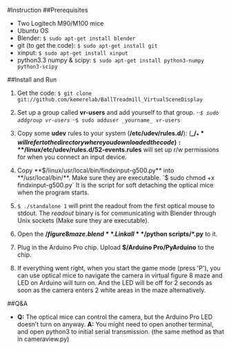 #Instruction
##Prerequisites

* Two Logitech M90/M100 mice
* Ubuntu OS
* Blender:  `$ sudo apt-get install blender`
* git (to get the code):  `$ sudo apt-get install git`
* xinput: `$ sudo apt-get install xinput`
* python3.3 numpy & scipy:  `$ sudo apt-get install python3-numpy python3-scipy`

##Install and Run

1. Get the code: 
`$ git clone git://github.com/kemerelab/BallTreadmill_VirtualSceneDisplay`  
2. Set up a group called **vr-users** and add yourself to that group.
⋅⋅*`$ sudo addgroup vr-users`
⋅⋅*`$ sudo adduser _yourname_ vr-users`

3. Copy some **udev** rules to your system (**/etc/udev/rules.d/**): (**_$/_** will refer to the directory where you downloaded the code): **$/linux/etc/udev/rules.d/52-events.rules** will set up r/w permissions for when you connect an input device.
4. Copy **$/linux/usr/local/bin/findxinput-g500.py** into **/usr/local/bin/**. Make sure they are executable. `$ sudo chmod +x findxinput-g500.py` It is the script for soft detaching the optical mice when the program starts.
5. `$ ./standalone 1` will print the readout from the first optical mouse to stdout. The _readout_ binary is for communicating with Blender through Unix sockets (Make sure they are executable).
6. Open the **$/figure 8 maze.blend**. Link all **$/python scripts/*.py** to it. 
7. Plug in the Arduino Pro chip. Upload **$/Arduino Pro/PyArduino** to the chip.
8. If everything went right, when you start the game mode (press 'P'), you can use optical mice to navigate the camera in virtual figure 8 maze and LED on Arduino will turn on. And the LED will be off for 2 seconds as soon as the camera enters 2 white areas in the maze alternatively.

##Q&A

* **Q:** The optical mice can control the camera, but the Arduino Pro LED doesn’t turn on anyway. **A:** You might need to open another terminal, and open python3 to initial serial transmission. (the same method as that in cameraview.py)
